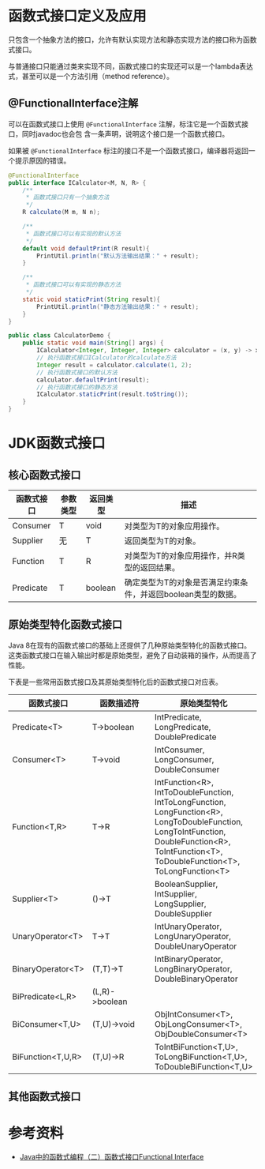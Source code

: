 # 函数式接口定义及应用
只包含一个抽象方法的接口，允许有默认实现方法和静态实现方法的接口称为函数式接口。

与普通接口只能通过类来实现不同，函数式接口的实现还可以是一个lambda表达式，甚至可以是一个方法引用（method reference）。

## @FunctionalInterface注解
可以在函数式接口上使用 `@FunctionalInterface` 注解，标注它是一个函数式接口，同时javadoc也会包
含一条声明，说明这个接口是一个函数式接口。

如果被 `@FunctionalInterface` 标注的接口不是一个函数式接口，编译器将返回一个提示原因的错误。

```java
@FunctionalInterface
public interface ICalculator<M, N, R> {
    /**
     * 函数式接口只有一个抽象方法
     */
    R calculate(M m, N n);

    /**
     * 函数式接口可以有实现的默认方法
     */
    default void defaultPrint(R result){
        PrintUtil.println("默认方法输出结果：" + result);
    }

    /**
     * 函数式接口可以有实现的静态方法
     */
    static void staticPrint(String result){
        PrintUtil.println("静态方法输出结果：" + result);
    }
}
```

```java
public class CalculatorDemo {
    public static void main(String[] args) {
        ICalculator<Integer, Integer, Integer> calculator = (x, y) -> x * 10 + y;
        // 执行函数式接口ICalculator的calculate方法
        Integer result = calculator.calculate(1, 2);
        // 执行函数式接口的默认方法
        calculator.defaultPrint(result);
        // 执行函数式接口的静态方法
        ICalculator.staticPrint(result.toString());
    }
}
```


# JDK函数式接口
## 核心函数式接口
| 函数式接口 | 参数类型 | 返回类型 | 描述                                                         |
| ---------- | -------- | -------- | ------------------------------------------------------------ |
| Consumer   | T        | void     | 对类型为T的对象应用操作。                                    |
| Supplier   | 无       | T        | 返回类型为T的对象。                                          |
| Function   | T        | R        | 对类型为T的对象应用操作，并R类型的返回结果。                 |
| Predicate  | T        | boolean  | 确定类型为T的对象是否满足约束条件，并返回boolean类型的数据。 |

## 原始类型特化函数式接口
Java 8在现有的函数式接口的基础上还提供了几种原始类型特化的函数式接口。这类函数式接口在输入输出时都是原始类型，避免了自动装箱的操作，从而提高了性能。

下表是一些常用函数式接口及其原始类型特化后的函数式接口对应表。

| 函数式接口         | 函数描述符     | 原始类型特化                                                 |
| ------------------ | -------------- | ------------------------------------------------------------ |
| Predicate<T\>      | T->boolean     | IntPredicate,<br/>LongPredicate, <br/>DoublePredicate        |
| Consumer<T\>       | T->void        | IntConsumer,<br/>LongConsumer,<br/>DoubleConsumer            |
| Function<T,R>      | T->R           | IntFunction<R\>,<br/>IntToDoubleFunction,<br/>IntToLongFunction,<br/>LongFunction<R\>,<br/>LongToDoubleFunction,<br/>LongToIntFunction,<br/>DoubleFunction<R\>,<br/>ToIntFunction<T\>,<br/>ToDoubleFunction<T\>,<br/>ToLongFunction<T\> |
| Supplier<T\>       | ()->T          | BooleanSupplier,<br/>IntSupplier, <br/>LongSupplier,<br/>DoubleSupplier |
| UnaryOperator<T\>  | T->T           | IntUnaryOperator,<br/>LongUnaryOperator,<br/>DoubleUnaryOperator |
| BinaryOperator<T\> | (T,T)->T       | IntBinaryOperator,<br/>LongBinaryOperator,<br/>DoubleBinaryOperator |
| BiPredicate<L,R>   | (L,R)->boolean |                                                              |
| BiConsumer<T,U>    | (T,U)->void    | ObjIntConsumer<T\>,<br/>ObjLongConsumer<T\>,<br/>ObjDoubleConsumer<T\> |
| BiFunction<T,U,R>  | (T,U)->R       | ToIntBiFunction<T,U>,<br/>ToLongBiFunction<T,U>,<br/>ToDoubleBiFunction<T,U> |

## 其他函数式接口

# 参考资料
- [Java中的函数式编程（二）函数式接口Functional Interface](https://www.cnblogs.com/anyuanwai/p/15429735.html)